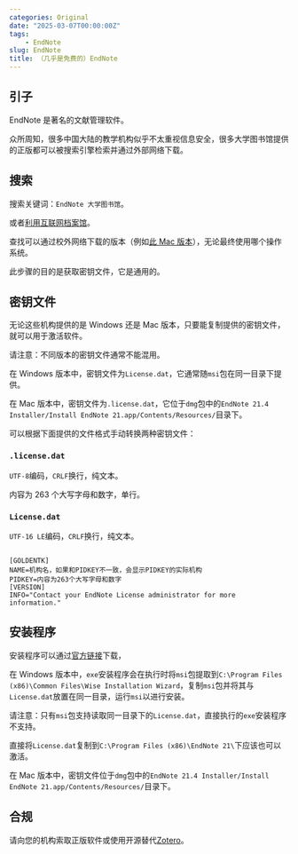 ```yaml
---
categories: Original
date: "2025-03-07T00:00:00Z"
tags:
    - EndNote
slug: EndNote
title: （几乎是免费的）EndNote
---
```


## 引子

EndNote 是著名的文献管理软件。

众所周知，很多中国大陆的教学机构似乎不太重视信息安全，很多大学图书馆提供的正版都可以被搜索引擎检索并通过外部网络下载。

## 搜索

搜索关键词：`EndNote 大学图书馆`。

或者[利用互联网档案馆](https://web.archive.org/web/*/https://download.endnote.com/site/*)。

查找可以通过校外网络下载的版本（例如[此 Mac 版本](https://lib.shu.edu.cn/info/1023/4894.htm)），无论最终使用哪个操作系统。

此步骤的目的是获取密钥文件，它是通用的。

## 密钥文件

无论这些机构提供的是 Windows 还是 Mac 版本，只要能复制提供的密钥文件，就可以用于激活软件。

请注意：不同版本的密钥文件通常不能混用。

在 Windows 版本中，密钥文件为`License.dat`，它通常随`msi`包在同一目录下提供。

在 Mac 版本中，密钥文件为`.license.dat`，它位于`dmg`包中的`EndNote 21.4 Installer/Install EndNote 21.app/Contents/Resources/`目录下。

可以根据下面提供的文件格式手动转换两种密钥文件：

### `.license.dat`

`UTF-8`编码，`CRLF`换行，纯文本。

内容为 263 个大写字母和数字，单行。

### `License.dat`

`UTF-16 LE`编码，`CRLF`换行，纯文本。

```plain

[GOLDENTK]
NAME=机构名，如果和PIDKEY不一致，会显示PIDKEY的实际机构
PIDKEY=内容为263个大写字母和数字
[VERSION]
INFO="Contact your EndNote License administrator for more information."

```

## 安装程序

安装程序可以通过[官方链接](https://support.clarivate.com/Endnote/s/article/Download-EndNote?language=en_US)下载，

在 Windows 版本中，`exe`安装程序会在执行时将`msi`包提取到`C:\Program Files (x86)\Common Files\Wise Installation Wizard`，复制`msi`包并将其与`License.dat`放置在同一目录，运行`msi`以进行安装。

请注意：只有`msi`包支持读取同一目录下的`License.dat`，直接执行的`exe`安装程序不支持。

直接将`License.dat`复制到`C:\Program Files (x86)\EndNote 21\`下应该也可以激活。

在 Mac 版本中，密钥文件位于`dmg`包中的`EndNote 21.4 Installer/Install EndNote 21.app/Contents/Resources/`目录下。

## 合规

请向您的机构索取正版软件或使用开源替代[Zotero](https://github.com/zotero/zotero)。
